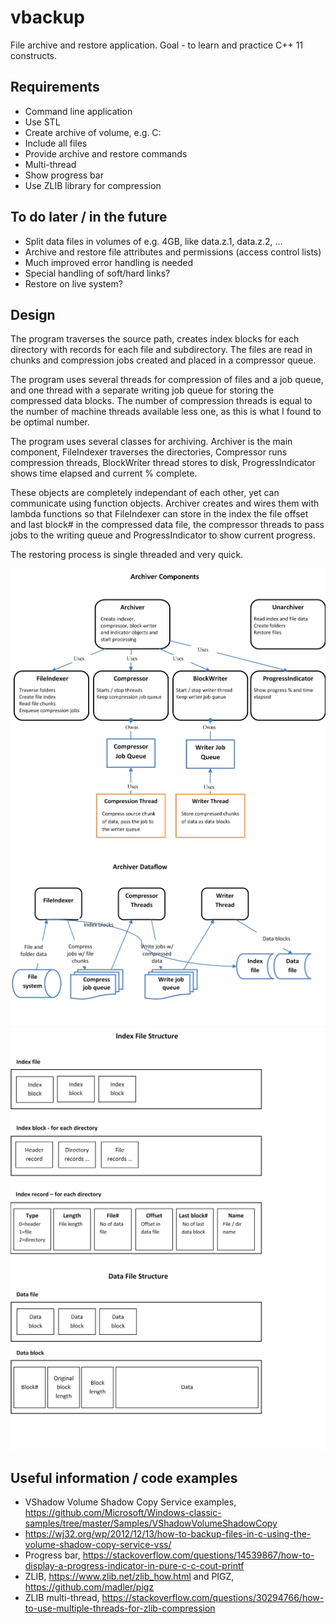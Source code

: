 # vbackup
File archive and restore application. Goal - to learn and practice C++ 11 constructs.

## Requirements
* Command line application
* Use STL
* Create archive of volume, e.g. C:
* Include all files
* Provide archive and restore commands
* Multi-thread
* Show progress bar
* Use ZLIB library for compression

## To do later / in the future
* Split data files in volumes of e.g. 4GB, like data.z.1, data.z.2, ...
* Archive and restore file attributes and permissions (access control lists)
* Much improved error handling is needed
* Special handling of soft/hard links?
* Restore on live system?

## Design
The program traverses the source path, creates index blocks for each directory 
with records for each file and subdirectory. The files are read in chunks and 
compression jobs created and placed in a compressor queue.

The program uses several threads for compression of files and a job queue, and one 
thread with a separate writing job queue for storing the compressed data blocks. 
The number of compression threads is equal to the number of machine threads available 
less one, as this is what I found to be optimal number.

The program uses several classes for archiving. Archiver is the main component,
FileIndexer traverses the directories, Compressor runs compression threads, BlockWriter thread
stores to disk, ProgressIndicator shows time elapsed and current % complete.

These objects are completely independant of each other, yet can communicate using function objects. 
Archiver creates and wires them with lambda functions so that FileIndexer can store in the index 
the file offset and last block# in the compressed data file, the compressor threads to pass jobs 
to the writing queue and ProgressIndicator to show current progress.

The restoring process is single threaded and very quick.

![Components](./docs/component-diagram.png)
![Data flow](./docs/dataflow-diagram.png)
![Index file](./docs/index-file-structure.png)
![Data file](./docs/data-file-structure.png)


## Useful information / code examples

* VShadow Volume Shadow Copy Service examples, https://github.com/Microsoft/Windows-classic-samples/tree/master/Samples/VShadowVolumeShadowCopy
* https://wj32.org/wp/2012/12/13/how-to-backup-files-in-c-using-the-volume-shadow-copy-service-vss/
* Progress bar, https://stackoverflow.com/questions/14539867/how-to-display-a-progress-indicator-in-pure-c-c-cout-printf
* ZLIB, https://www.zlib.net/zlib_how.html and PIGZ, https://github.com/madler/pigz
* ZLIB multi-thread, https://stackoverflow.com/questions/30294766/how-to-use-multiple-threads-for-zlib-compression

